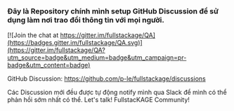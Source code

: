 ### Đây là Repository chính mình setup GitHub Discussion để sử dụng làm nơi trao đổi thông tin với mọi người. 

[![Join the chat at https://gitter.im/fullstackage/QA](https://badges.gitter.im/fullstackage/QA.svg)](https://gitter.im/fullstackage/QA?utm_source=badge&utm_medium=badge&utm_campaign=pr-badge&utm_content=badge)

GitHub Discussion: https://github.com/p-le/fullstackage/discussions

Các Discussion mới đều được tự động notify mình qua Slack để mình có thể phản hồi sớm nhất có thể.
Let's talk! FullstacKAGE Community!
